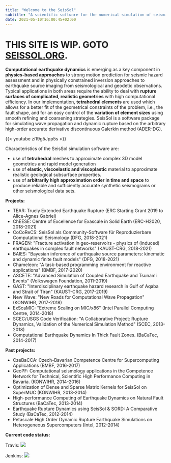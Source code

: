 ```yaml
---
title: "Welcome to the SeisSol"
subtitle: "A scientific software for the numerical simulation of seismic wave phenomena and earthquake dynamics."
date: 2021-05-10T16:00:45+02:00
---
```

# THIS SITE IS WIP. GOTO [SEISSOL.ORG](http://www.seissol.org).

**Computational earthquake dynamics** is emerging as a key component in
**physics-based approaches** to strong motion prediction for seismic hazard assessment
and in physically constrained inversion approaches to earthquake source imaging from
seismological and geodetic observations.
Typical applications in both areas require the ability to deal with **rupture surfaces of
complicated, realistic geometries** with high computational efficiency.
In our implementation, **tetrahedral elements** are used which allows for a better fit of the
geometrical constraints of the problem, i.e., the fault shape, and for an easy control
of the **variation of element sizes** using smooth refining and coarsening strategies.
SeisSol is a software package for simulating wave propagation and dynamic rupture based
on the arbitrary high-order accurate derivative discontinuous Galerkin method (ADER-DG).

{{< youtube zi19g5Jpp5s >}}


Characteristics of the SeisSol simulation software are:

- use of **tetrahedral** meshes to approximate complex 3D model geometries and rapid model generation
- use of **elastic, viscoelastic and viscoplastic** material to approximate realistic geological subsurface properties.
- use of **arbitrarily high approximation order in time and space** to produce reliable and sufficiently accurate synthetic seismograms or other seismological data sets.

**Projects:**

- TEAR: Truely Extended Earthquake Rupture (ERC Starting Grant 2019 to Alice-Agnes Gabriel)
- ChEESE: Centre of Excellence for Exascale in Solid Earth (ERC-H2020, 2018-2021)
- CoCoReCS: SeisSol als Community-Software für Reproduzierbare Computational Seismology (DFG, 2018-2021)
- FRAGEN: "Fracture activation in geo-reservoirs - physics of (induced) earthquakes in complex fault networks" (KAUST-CRG, 2018-2021) 
- BAIES: "Bayesian inference of earthquake source parameters: kinematic and dynamic finite fault models" (DFG, 2018-2021)
- Chameleon: "A task-based programming environment for reactive applications" (BMBF, 2017-2020)
- ASCETE: "Advanced Simulation of Coupled Earthquake and Tsunami Events" (Volkswagen Foundation, 2011-2019) 
- GAST: "Interdisciplinary earthquake hazard research in Gulf of Aqaba and Strait of Tiran" (KAUST-CRG, 2017-2019) 
- New Wave: "New Roads for Computational Wave Propagation" (KONWIHR, 2017-2018)
- ExScaMIC: "Extreme Scaling on MIC/x86" (Intel Parallel Computing Centre, 2014-2018)
- SCEC/USGS Code Verification: "A Collaborative Project: Rupture Dynamics, Validation of the Numerical Simulation Method" (SCEC, 2013-2018)
- Computational Earthquake Dynamics In Thick Fault Zones. (BaCaTec, 2014-2017)

**Past projects:**

- CzeBaCCA: Czech-Bavarian Competence Centre for Supercomputing Applications (BMBF, 2016-2017)
- GeoPF: Computational seismology applications in the Competence Network for Technical, Scientific High Performance Computing in Bavaria. (KONWIHR, 2014-2016)
- Optimization of Dense and Sparse Matrix Kernels for SeisSol on SuperMUC (KONWIHR, 2013-2014)
- High-performance Computing of Earthquake Dynamics on Natural Fault Structures (BaCaTec, 2013-2014)
- Earthquake Rupture Dynamics using SeisSol & SORD: A Comparative Study (BaCaTec, 2012-2014)
- Petascale High Order Dynamic Rupture Earthquake Simulations on Heterogeneous Supercomputers (Intel, 2012-2014)

 
**Current code status:**

Travis: [![](https://travis-ci.org/SeisSol/SeisSol.svg?branch=master)](https://travis-ci.org/SeisSol/SeisSol)

Jenkins: [![](http://vmbungartz10.informatik.tu-muenchen.de/seissol/buildStatus/icon?job=SeisSol%20Commit)](http://vmbungartz10.informatik.tu-muenchen.de/seissol/job/SeisSol%20Commit)

 

